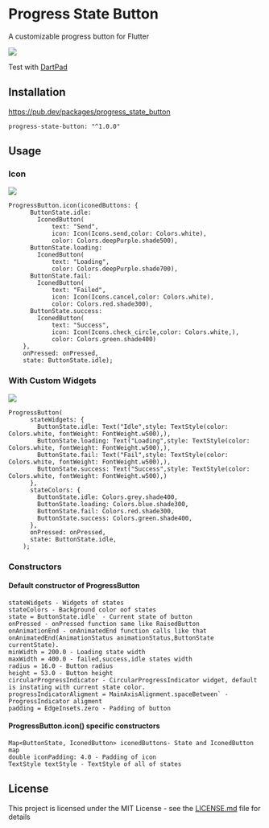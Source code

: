 # Progress State Button

A customizable progress button for Flutter


![](./media/success.gif)


Test with [DartPad](https://dartpad.dev/embed-flutter.html?id=744bc09662686a31cd6fc300739a3e14&split=80&theme=dark)



## Installation

https://pub.dev/packages/progress_state_button

```
progress-state-button: "^1.0.0"
```

## Usage

### Icon 

![](./media/failed.gif)
```
ProgressButton.icon(iconedButtons: {
      ButtonState.idle:
        IconedButton(
            text: "Send",
            icon: Icon(Icons.send,color: Colors.white),
            color: Colors.deepPurple.shade500),
      ButtonState.loading:
        IconedButton(
            text: "Loading",
            color: Colors.deepPurple.shade700),
      ButtonState.fail:
        IconedButton(
            text: "Failed",
            icon: Icon(Icons.cancel,color: Colors.white),
            color: Colors.red.shade300),
      ButtonState.success:
        IconedButton(
            text: "Success",
            icon: Icon(Icons.check_circle,color: Colors.white,),
            color: Colors.green.shade400)
    }, 
    onPressed: onPressed,
    state: ButtonState.idle);
```

### With Custom Widgets 

![](./media/custom.gif)
```
ProgressButton(
      stateWidgets: {
        ButtonState.idle: Text("Idle",style: TextStyle(color: Colors.white, fontWeight: FontWeight.w500),),
        ButtonState.loading: Text("Loading",style: TextStyle(color: Colors.white, fontWeight: FontWeight.w500),),
        ButtonState.fail: Text("Fail",style: TextStyle(color: Colors.white, fontWeight: FontWeight.w500),),
        ButtonState.success: Text("Success",style: TextStyle(color: Colors.white, fontWeight: FontWeight.w500),)
      },
      stateColors: {
        ButtonState.idle: Colors.grey.shade400,
        ButtonState.loading: Colors.blue.shade300,
        ButtonState.fail: Colors.red.shade300,
        ButtonState.success: Colors.green.shade400,
      },
      onPressed: onPressed,
      state: ButtonState.idle,
    );
```

### Constructors

#### Default constructor of ProgressButton
```
stateWidgets - Widgets of states
stateColors - Background color oof states
state = ButtonState.idle` - Current state of button
onPressed - onPressed function same like RaisedButton
onAnimationEnd - onAnimatedEnd function calls like that onAnimatedEnd(AnimationStatus animationStatus,ButtonState currentState).
minWidth = 200.0 - Loading state width
maxWidth = 400.0 - failed,success,idle states width
radius = 16.0 - Button radius
height = 53.0 - Button height
circularProgressIndicator - CircularProgressIndicator widget, default is instating with current state color.
progressIndicatorAligment = MainAxisAlignment.spaceBetween` - ProgressIndicator aligment
padding = EdgeInsets.zero - Padding of button
```

#### ProgressButton.icon() specific constructors
```
Map<ButtonState, IconedButton> iconedButtons- State and IconedButton map
double iconPadding: 4.0 - Padding of icon 
TextStyle textStyle - TextStyle of all of states
```

## License
This project is licensed under the MIT License - see the [LICENSE.md](LICENSE.md) file for details
